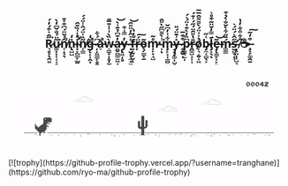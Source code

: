 ###                                                   

<h2 align="center" color="cyan">
  R̷͉̥̞̖̯͈̋̑͐͒́̒́͘u̷͚̟̞̜͔͔̯̪̦̺͂̈́̐̌͆̒̀͘n̸̜̣̘̖̂́̌̈́͆͒̽͊̚ṅ̵̢̺̺̒i̴̛̟̙̻̲̙̲̰̓̍͑̏̄̂̚ͅn̸̜͇͂̏͐̈́̂̾̈́́̕ğ̶̨̦͎̭̟̒̚̚ ̷̦̦͖͇̙̥͍͆́͋ă̵̠̚ẁ̴̠̳͓̦̥̦̬̬̻̳̏̀͗̍̍̄̅͊a̶͈̬̪͚̫͖̦̓͊͆̉̄͗̀̕͜͝ͅy̶̢͖̦̥̓̿͑͒ ̴͎̮̙̜̼̟͖̻̽͛̂̓̈̎̂͝f̶̱̦̰̗̮̐̇̔ͅr̵͓̈́͠õ̵̖̗̳̣̱ṃ̷̙̟̘̺̊͂̕ ̴͔̾̀͌͆̋̀̎̂͘ͅm̴̧̙͔̜̳̺̫͋͑̓͆̌y̶̡̡͚̩̺̞̽͗̄̈́̎͜ ̷̥̯̬͙͒͒̅p̷͇͉̫̩͆̏̓̀͒̽̈́͛́̕r̵̭͚̺͕̹͎̄̔̎̑̈́̋́͗͊́ỏ̸͎͉̣̬̞͖͐͑̈́̀͌͌̂̅̅b̷̡̼͔̻̖͕͑̋l̷̡͕̖̄̿̓̌̈͂͒̊͛͘ͅe̶̡̨͇̙͕̙͍̘̫͂͝ḿ̵͚͇̄̋͋̀̌̐̀̉͒s̴̛̮͖̖̝̹̋̂͛́̈́͛ ̸̣̖̤̦͔̺͉̂͋̎͋̓̔ͅ☕̶̧̞̗͚̭̱͒̒̃͠
</h2>
<p align="center">
  <img src="dina.gif" />
</p>
[![trophy](https://github-profile-trophy.vercel.app/?username=tranghane)](https://github.com/ryo-ma/github-profile-trophy)
